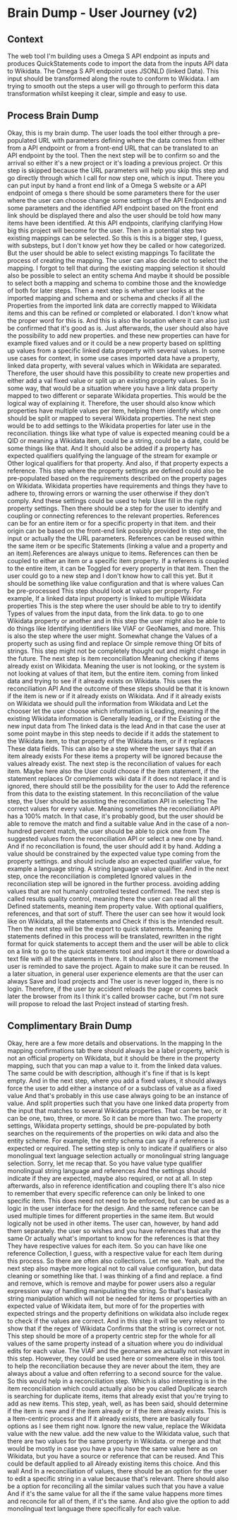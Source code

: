 # Brain Dump - User Journey (v2)

## Context

The web tool I'm building uses a Omega S API endpoint as inputs and produces QuickStatements code to import the data from the inputs API data to Wikidata. The Omega S API endpoint uses JSONLD (linked Data). This input should be transformed along the route to conform to Wikidata. I am trying to smooth out the steps a user will go through to perform this data transformation whilst keeping it clear, simple and easy to use.

## Process Brain Dump

Okay, this is my brain dump. The user loads the tool either through a pre-populated URL with parameters defining where the data comes from either from a API endpoint or from a front-end URL that can be translated to an API endpoint by the tool. Then the next step will be to confirm so and the arrival so either it's a new project or it's loading a previous project. Or this step is skipped because the URL parameters will help you skip this step and go directly through which I call for now step one, which is input. There you can put input by hand a front end link of a Omega S website or a API endpoint of omega s there should be some parameters there for the user where the user can choose change some settings of the API Endpoints and some parameters and the identified API endpoint based on the front end link should be displayed there and also the user should be told how many items have been identified. At this API endpoints, clarifying clarifying How big this project will become for the user. Then in a potential step two existing mappings can be selected. So this is this is a bigger step, I guess, with substeps, but I don't know yet how they be called or how categorized. But the user should be able to select existing mappings To facilitate the process of creating the mapping. The user can also decide not to select the mapping. I forgot to tell that during the existing mapping selection it should also be possible to select an entity schema And maybe it should be possible to select both a mapping and schema to combine those and the knowledge of both for later steps. Then a next step is whether user looks at the imported mapping and schema and or schema and checks if all the Properties from the imported link data are correctly mapped to Wikidata items and this can be refined or completed or elaborated. I don't know what the proper word for this is. And this is also the location where it can also just be confirmed that it's good as is. Just afterwards, the user should also have the possibility to add new properties. and these new properties can have for example fixed values and or it could be a new property based on splitting up values from a specific linked data property with several values. In some use cases for context, in some use cases imported data have a property, linked data property, with several values which in Wikidata are separated. Therefore, the user should have this possibility to create new properties and either add a val fixed value or split up an existing property values. So in some way, that would be a situation where you have a link data property mapped to two different or separate Wikidata properties. This would be the logical way of explaining it. Therefore, the user should also know which properties have multiple values per item, helping them identify which one should be split or mapped to several Wikidata properties. The next step would be to add settings to the Wikidata properties for later use in the reconciliation. things like what type of value is expected meaning could be a QID or meaning a Wikidata item, could be a string, could be a date, could be some things like that. And It should also be added if a property has expected qualifiers qualifying the language of the stream for example or Other logical qualifiers for that property. And also, if that property expects a reference. This step where the property settings are defined could also be pre-populated based on the requirements described on the property pages on Wikidata. Wikidata properties have requirements and things they have to adhere to, throwing errors or warning the user otherwise if they don't comply. And these settings could be used to help User fill in the right property settings. Then there should be a step for the user to identify and coupling or connecting references to the relevant properties. References can be for an entire item or for a specific property in that item. and their origin can be based on the front-end link possibly provided In step one, the input or actually the the URL parameters. References can be reused within the same item or be specific Statements (linking a value and a property and an item).References are always unique to items. References can then be coupled to either an item or a specific item property. If a referens is coupled to the entire item, it can be Toggled for every property in that item. Then the user could go to a new step and I don't know how to call this yet. But it should be something like value configuration and that is where values Can be pre-processed This step should look at values per property. For example, If a linked data input property is linked to multiple Wikidata properties This is the step where the user should be able to try to identify Types of values from the input data, from the link data. to go to one Wikidata property or another and in this step the user might also be able to do things like Identifying identifiers like VIAF or GeoNames, and more. This is also the step where the user might. Somewhat change the Values of a property such as using find and replace Or simple remove thing Of bits of strings. This step might not be completely thought out and might change in the future. The next step is item reconciliation Meaning checking if items already exist on Wikidata. Meaning the user is not looking, or the system is not looking at values of that item, but the entire item. coming from linked data and trying to see if it already exists on Wikidata. This uses the reconciliation API And the outcome of these steps should be that it is known if the item is new or if it already exists on Wikidata. And if it already exists on Wikidata we should pull the information from Wikidata and Let the chooser let the user choose which information is Leading, meaning if the existing Wikidata information is Generally leading, or if the Existing or the new input data from The linked data is the lead And in that case the user at some point maybe in this step needs to decide if it adds the statement to the Wikidata item, to that property of the Wikidata item, or if it replaces These data fields. This can also be a step where the user says that if an item already exists For these items a property will be ignored because the values already exist. The next step is the reconciliation of values for each item. Maybe here also the User could choose if the item statement, if the statement replaces Or complements wiki data if it does not replace it and is ignored, there should still be the possibility for the user to Add the reference from this data to the existing statement. In this reconciliation of the value step, the User should be assisting the reconciliation API in selecting The correct values for every value. Meaning sometimes the reconciliation API has a 100% match. In that case, it's probably good, but the user should be able to remove the match and find a suitable value And in the case of a non-hundred percent match, the user should be able to pick one from The suggested values from the reconciliation API or select a new one by hand. And if no reconciliation is found, the user should add it by hand. Adding a value should be constrained by the expected value type coming from the property settings. and should include also an expected qualifier value, for example a language string. A string language value qualifier. And in the next step, once the reconciliation is completed Ignored values in the reconciliation step will be ignored in the further process. avoiding adding values that are not humanly controlled tested confirmed. The next step is called results quality control, meaning there the user can read all the Defined statements, meaning item property value. With optional qualifiers, references, and that sort of stuff. There the user can see how it would look like on Wikidata, all the statements and Check if this is the intended result. Then the next step will be the export to quick statements. Meaning the statements defined in this process will be translated, rewritten in the right format for quick statements to accept them and the user will be able to click on a link to go to the quick statements tool and import it there or download a text file with all the statements in there. It should also be the moment the user is reminded to save the project. Again to make sure it can be reused. In a later situation, in general user experience elements are that the user can always Save and load projects and The user is never logged in, there is no login. Therefore, if the user by accident reloads the page or comes back later the browser from its I think it's called browser cache, but I'm not sure will propose to reload the last Project instead of starting fresh.

## Complimentary Brain Dump

Okay, here are a few more details and observations. In the mapping In the mapping confirmations tab there should always be a label property, which is not an official property on Wikidata, but it should be there in the property mapping, such that you can map a value to it. from the linked data values. The same could be with description, although it's fine if that is Is kept empty. And in the next step, where you add a fixed values, it should always force the user to add either a instance of or a subclass of value as a fixed value And that's probably in this use case always going to be an instance of value. And split properties such that you have one linked data property from the input that matches to several Wikidata properties. That can be two, or it can be one, two, three, or more. So it can be more than two. The property settings, Wikidata property settings, should be pre-populated by both searches on the requirements of the properties on wiki data and also the entity scheme. For example, the entity schema can say if a reference is expected or required. The setting step is only to indicate if qualifiers or also monolingual text language selection actually or monolingual string language selection. Sorry, let me recap that. So you have value type qualifier monolingual string language and references And the settings should indicate if they are expected, maybe also required, or not at all. In step afterwards, also in reference identification and coupling there It's also nice to remember that every specific reference can only be linked to one specific item. This does need not need to be enforced, but can be used as a logic in the user interface for the design. And the same reference can be used multiple times for different properties in the same item. But would logically not be used in other items. The user can, however, by hand add them separately. the user so wishes and you have references that are the same Or actually what's important to know for the references is that they They have respective values for each item. So you can have like one reference Collection, I guess, with a respective value for each Item during this process. So there are often also collections. Let me see. Yeah, and the next step also maybe more logical not to call value configuration, but data cleaning or something like that. I was thinking of a find and replace. a find and remove, which is remove and maybe for power users also a regular expression way of handling manipulating the string. So that's basically string manipulation which will not be needed for items or properties with an expected value of Wikidata item, but more of for the properties with expected strings and the property definitions on wikidata also include regex to check if the values are correct. And in this step it will be very relevant to show that if the regex of Wikidata Confirms that the string is correct or not. This step should be more of a property centric step for the whole for all values of the same property instead of a situation where you do individual edits for each value. The VIAF and the geonames are actually not relevant in this step. However, they could be used here or somewhere else in this tool. to help the reconciliation because they are never about the item, they are always about a value and often referring to a second source for the value. So this would help in a reconciliation step. Which is also interesting is in the item reconciliation which could actually also be you called Duplicate search is searching for duplicate items, items that already exist that you're trying to add as new items. This step, yeah, well, as has been said, should determine if the item is new and if the item already or if the item already exists. This is a Item-centric process and If it already exists, there are basically four options as I see them right now. Ignore the new value, replace the Wikidata value with the new value. add the new value to the Wikidata value, such that there are two values for the same property in Wikidata. or merge and that would be mostly in case you have a you have the same value here as on Wikidata, but you have a source or reference that can be reused. And This could be default applied to all Already existing items this choice. And this wall And In a reconciliation of values, there should be an option for the user to edit a specific string in a value because that's relevant. There should also be a option for reconciling all the similar values such that you have a value And if it's the same value for all the if the same value happens more times and reconcile for all of them, if it's the same. And also give the option to add monolingual text language there specifically for each value.